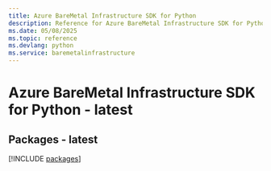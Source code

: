 ```yaml
---
title: Azure BareMetal Infrastructure SDK for Python
description: Reference for Azure BareMetal Infrastructure SDK for Python
ms.date: 05/08/2025
ms.topic: reference
ms.devlang: python
ms.service: baremetalinfrastructure
---
```

# Azure BareMetal Infrastructure SDK for Python - latest
## Packages - latest
[!INCLUDE [packages](baremetal-infrastructure-index.md)]